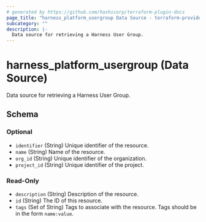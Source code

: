 ```yaml
---
# generated by https://github.com/hashicorp/terraform-plugin-docs
page_title: "harness_platform_usergroup Data Source - terraform-provider-harness"
subcategory: ""
description: |-
  Data source for retrieving a Harness User Group.
---
```


# harness_platform_usergroup (Data Source)

Data source for retrieving a Harness User Group.



<!-- schema generated by tfplugindocs -->
## Schema

### Optional

- `identifier` (String) Unique identifier of the resource.
- `name` (String) Name of the resource.
- `org_id` (String) Unique identifier of the organization.
- `project_id` (String) Unique identifier of the project.

### Read-Only

- `description` (String) Description of the resource.
- `id` (String) The ID of this resource.
- `tags` (Set of String) Tags to associate with the resource. Tags should be in the form `name:value`.


